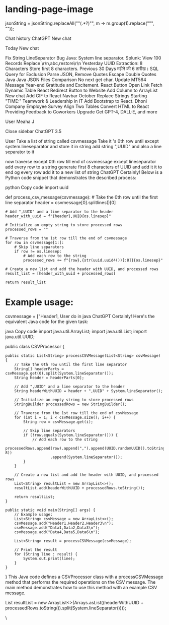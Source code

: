 # landing-page-image

 jsonString = jsonString.replaceAll("\"(.*?)\"", m -> m.group(1).replace("\"", ""));


Chat history
ChatGPT
New chat

Today
New chat

Fix String LineSeparator Bug
Java: System line separator.
Splunk: View 100 Records
Replace \r\n,abc,restore\r\n
Yesterday
UUID Extraction: 8 Characters
Store first 8 characters.
Previous 30 Days
महीने की 6 तारीख।
SQL Query for Exclusion
Parse JSON, Remove Quotes
Escape Double Quotes Java
Java JSON Files Comparison
No next get char.
Update MT564 Message
Year-end Gratitude and Excitement.
React Button Open Link
Fetch Dynamic Table React
Redirect Button to Website
Add Column to ArrayList
New chat
Add GIF to React Navbar
October
Replace Strings Starting "TIME:"
Teamwork & Leadership in IT
Add Bootstrap to React.
Dhoni Company Employee Survey
Align Two Tables
Convert HTML to React
Providing Feedback to Coworkers
Upgrade
Get GPT-4, DALL·E, and more

User
Meaha J

Close sidebar
ChatGPT 3.5

User
Take a list of string called csvmessage 
Take it 's 0th row until  except system.lineseparator and store it in string
add string ",UUID" and also a line separator to it


now traverse except 0th row till end of csvmessage
except lineseparator add every row to a string
generate first 8 characters of UUID  and add it it to end og every row 
add it to a new list of string
ChatGPT
Certainly! Below is a Python code snippet that demonstrates the described process:

python
Copy code
import uuid

def process_csv_message(csvmessage):
    # Take the 0th row until the first line separator
    header = csvmessage[0].splitlines()[0]
    
    # Add ",UUID" and a line separator to the header
    header_with_uuid = f"{header},UUID{os.linesep}"

    # Initialize an empty string to store processed rows
    processed_rows = ""

    # Traverse from the 1st row till the end of csvmessage
    for row in csvmessage[1:]:
        # Skip line separators
        if row != os.linesep:
            # Add each row to the string
            processed_rows += f"{row},{str(uuid.uuid4())[:8]}{os.linesep}"

    # Create a new list and add the header with UUID, and processed rows
    result_list = [header_with_uuid + processed_rows]

    return result_list

# Example usage:
csvmessage = ["Header1,
User
do in java
ChatGPT
Certainly! Here's the equivalent Java code for the given task:

java
Copy code
import java.util.ArrayList;
import java.util.List;
import java.util.UUID;

public class CSVProcessor {

    public static List<String> processCSVMessage(List<String> csvMessage) {
        // Take the 0th row until the first line separator
        String[] headerParts = csvMessage.get(0).split(System.lineSeparator());
        String header = headerParts[0];

        // Add ",UUID" and a line separator to the header
        String headerWithUUID = header + ",UUID" + System.lineSeparator();

        // Initialize an empty string to store processed rows
        StringBuilder processedRows = new StringBuilder();

        // Traverse from the 1st row till the end of csvMessage
        for (int i = 1; i < csvMessage.size(); i++) {
            String row = csvMessage.get(i);

            // Skip line separators
            if (!row.equals(System.lineSeparator())) {
                // Add each row to the string
                processedRows.append(row).append(",").append(UUID.randomUUID().toString().substring(0, 8))
                        .append(System.lineSeparator());
            }
        }

        // Create a new list and add the header with UUID, and processed rows
        List<String> resultList = new ArrayList<>();
        resultList.add(headerWithUUID + processedRows.toString());

        return resultList;
    }

    public static void main(String[] args) {
        // Example usage:
        List<String> csvMessage = new ArrayList<>();
        csvMessage.add("Header1,Header2,Header3\n");
        csvMessage.add("Data1,Data2,Data3\n");
        csvMessage.add("Data4,Data5,Data6\n");

        List<String> result = processCSVMessage(csvMessage);

        // Print the result
        for (String line : result) {
            System.out.print(line);
        }
    }
}
This Java code defines a CSVProcessor class with a processCSVMessage method that performs the required operations on the CSV message. The main method demonstrates how to use this method with an example CSV message.


   List<String> resultList = new ArrayList<>(Arrays.asList((headerWithUUID + processedRows.toString()).split(System.lineSeparator())));





\

